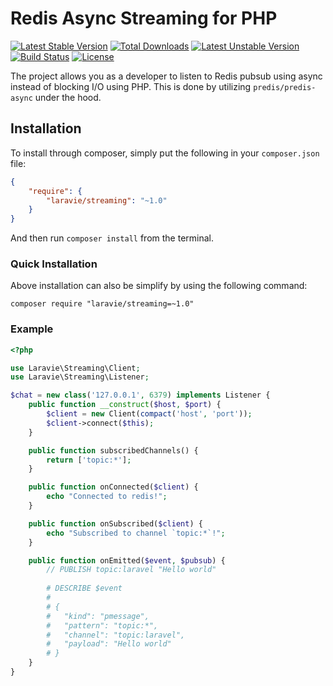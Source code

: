 Redis Async Streaming for PHP
==============

[![Latest Stable Version](https://poser.pugx.org/laravie/streaming/v/stable)](https://packagist.org/packages/laravie/streaming)
[![Total Downloads](https://poser.pugx.org/laravie/streaming/downloads)](https://packagist.org/packages/laravie/streaming)
[![Latest Unstable Version](https://poser.pugx.org/laravie/streaming/v/unstable)](https://packagist.org/packages/laravie/streaming)
[![Build Status](https://travis-ci.org/laravie/streaming.svg?branch=master)](https://travis-ci.org/laravie/streaming)
[![License](https://poser.pugx.org/laravie/streaming/license)](https://packagist.org/packages/laravie/streaming)

The project allows you as a developer to listen to Redis pubsub using async instead of blocking I/O using PHP. This is done by utilizing `predis/predis-async` under the hood.

## Installation

To install through composer, simply put the following in your `composer.json` file:

```json
{
    "require": {
        "laravie/streaming": "~1.0"
    }
}
```

And then run `composer install` from the terminal.

### Quick Installation

Above installation can also be simplify by using the following command:

    composer require "laravie/streaming=~1.0"


### Example

```php
<?php

use Laravie\Streaming\Client;
use Laravie\Streaming\Listener;

$chat = new class('127.0.0.1', 6379) implements Listener {
    public function __construct($host, $port) {
        $client = new Client(compact('host', 'port'));
        $client->connect($this);
    }

    public function subscribedChannels() {
        return ['topic:*'];
    }

    public function onConnected($client) {
        echo "Connected to redis!";
    }

    public function onSubscribed($client) {
        echo "Subscribed to channel `topic:*`!";
    }

    public function onEmitted($event, $pubsub) {
        // PUBLISH topic:laravel "Hello world"
        
        # DESCRIBE $event
        #
        # {
        #   "kind": "pmessage",
        #   "pattern": "topic:*",
        #   "channel": "topic:laravel",
        #   "payload": "Hello world"
        # }
    }
}
```
